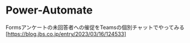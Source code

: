 # Power-Automate

Formsアンケートの未回答者への催促をTeamsの個別チャットでやってみる[https://blog.jbs.co.jp/entry/2023/03/16/124533]
